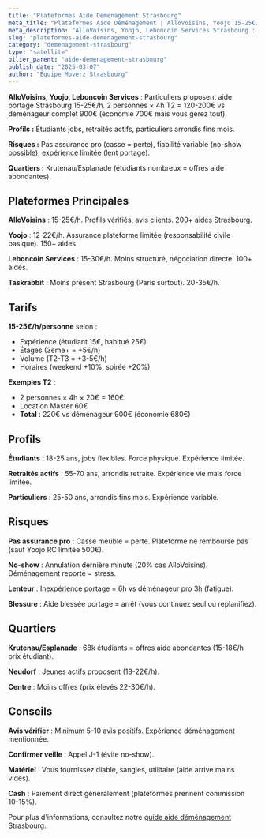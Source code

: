 ```yaml
---
title: "Plateformes Aide Déménagement Strasbourg"
meta_title: "Plateformes Aide Déménagement | AlloVoisins, Yoojo 15-25€/h"
meta_description: "AlloVoisins, Yoojo, Leboncoin Services Strasbourg : 15-25€/h aide portage. 2 pers × 4h T2 = 120-200€ vs 900€ déménageur. Risques : pas assurance, fiabilité."
slug: "plateformes-aide-demenagement-strasbourg"
category: "demenagement-strasbourg"
type: "satellite"
pilier_parent: "aide-demenagement-strasbourg"
publish_date: "2025-03-07"
author: "Équipe Moverz Strasbourg"
---
```


**AlloVoisins, Yoojo, Leboncoin Services** : Particuliers proposent aide portage Strasbourg 15-25€/h. 2 personnes × 4h T2 = 120-200€ vs déménageur complet 900€ (économie 700€ mais vous gérez tout).

**Profils :** Étudiants jobs, retraités actifs, particuliers arrondis fins mois.

**Risques :** Pas assurance pro (casse = perte), fiabilité variable (no-show possible), expérience limitée (lent portage).

**Quartiers :** Krutenau/Esplanade (étudiants nombreux = offres aide abondantes).

## Plateformes Principales

**AlloVoisins** : 15-25€/h. Profils vérifiés, avis clients. 200+ aides Strasbourg.

**Yoojo** : 12-22€/h. Assurance plateforme limitée (responsabilité civile basique). 150+ aides.

**Leboncoin Services** : 15-30€/h. Moins structuré, négociation directe. 100+ aides.

**Taskrabbit** : Moins présent Strasbourg (Paris surtout). 20-35€/h.

## Tarifs

**15-25€/h/personne** selon :  
- Expérience (étudiant 15€, habitué 25€)  
- Étages (3ème+ = +5€/h)  
- Volume (T2-T3 = +3-5€/h)  
- Horaires (weekend +10%, soirée +20%)

**Exemples T2** :  
- 2 personnes × 4h × 20€ = 160€  
- Location Master 60€  
- **Total** : 220€ vs déménageur 900€ (économie 680€)

## Profils

**Étudiants** : 18-25 ans, jobs flexibles. Force physique. Expérience limitée.

**Retraités actifs** : 55-70 ans, arrondis retraite. Expérience vie mais force limitée.

**Particuliers** : 25-50 ans, arrondis fins mois. Expérience variable.

## Risques

**Pas assurance pro** : Casse meuble = perte. Plateforme ne rembourse pas (sauf Yoojo RC limitée 500€).

**No-show** : Annulation dernière minute (20% cas AlloVoisins). Déménagement reporté = stress.

**Lenteur** : Inexpérience portage = 6h vs déménageur pro 3h (fatigue).

**Blessure** : Aide blessée portage = arrêt (vous continuez seul ou replanifiez).

## Quartiers

**Krutenau/Esplanade** : 68k étudiants = offres aide abondantes (15-18€/h prix étudiant).

**Neudorf** : Jeunes actifs proposent (18-22€/h).

**Centre** : Moins offres (prix élevés 22-30€/h).

## Conseils

**Avis vérifier** : Minimum 5-10 avis positifs. Expérience déménagement mentionnée.

**Confirmer veille** : Appel J-1 (évite no-show).

**Matériel** : Vous fournissez diable, sangles, utilitaire (aide arrive mains vides).

**Cash** : Paiement direct généralement (plateformes prennent commission 10-15%).

Pour plus d'informations, consultez notre [guide aide déménagement Strasbourg](/blog/demenagement-strasbourg/aide-demenagement-strasbourg).

